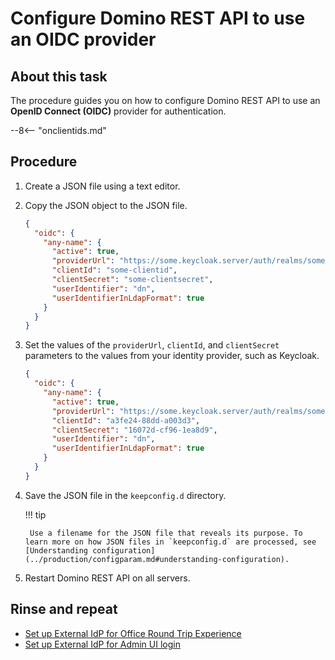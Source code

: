 # Configure Domino REST API to use an OIDC provider

## About this task

The procedure guides you on how to configure Domino REST API to use an **OpenID Connect (OIDC)** provider for authentication.

--8<-- "onclientids.md"

## Procedure

1. Create a JSON file using a text editor.
2. Copy the JSON object to the JSON file.

    ```json
    {
      "oidc": {
        "any-name": {
          "active": true,
          "providerUrl": "https://some.keycloak.server/auth/realms/some-realm",
          "clientId": "some-clientid",
          "clientSecret": "some-clientsecret",
          "userIdentifier": "dn",
          "userIdentifierInLdapFormat": true
        }
      }
    }
    ```

3. Set the values of the `providerUrl`, `clientId`, and `clientSecret` parameters to the values from your identity provider, such as Keycloak.

    ```json
    {
      "oidc": {
        "any-name": {
          "active": true,
          "providerUrl": "https://some.keycloak.server/auth/realms/some-realm",
          "clientId": "a3fe24-88dd-a003d3",
          "clientSecret": "16072d-cf96-1ea8d9",
          "userIdentifier": "dn",
          "userIdentifierInLdapFormat": true
        }
      }
    }
    ```

4. Save the JSON file in the `keepconfig.d` directory.

    !!! tip

        Use a filename for the JSON file that reveals its purpose. To learn more on how JSON files in `keepconfig.d` are processed, see [Understanding configuration](../production/configparam.md#understanding-configuration).

5. Restart Domino REST API on all servers.

## Rinse and repeat

- [Set up External IdP for Office Round Trip Experience](roundtripidp.md)
- [Set up External IdP for Admin UI login](adminuiidp.md)

